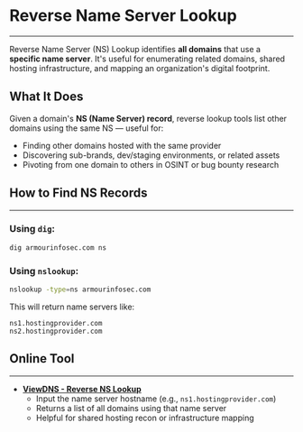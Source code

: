 # Reverse Name Server Lookup
---
Reverse Name Server (NS) Lookup identifies **all domains** that use a **specific name server**. It's useful for enumerating related domains, shared hosting infrastructure, and mapping an organization's digital footprint.

## What It Does
Given a domain's **NS (Name Server) record**, reverse lookup tools list other domains using the same NS — useful for:
*   Finding other domains hosted with the same provider
*   Discovering sub-brands, dev/staging environments, or related assets
*   Pivoting from one domain to others in OSINT or bug bounty research

## How to Find NS Records
---
### Using `dig`:
```bash
dig armourinfosec.com ns
```

### Using `nslookup`:
```bash
nslookup -type=ns armourinfosec.com
```

This will return name servers like:
```
ns1.hostingprovider.com
ns2.hostingprovider.com
```

## Online Tool
---
*   **[ViewDNS - Reverse NS Lookup](https://viewdns.info/reversens/)**
    *   Input the name server hostname (e.g., `ns1.hostingprovider.com`)
    *   Returns a list of all domains using that name server
    *   Helpful for shared hosting recon or infrastructure mapping

